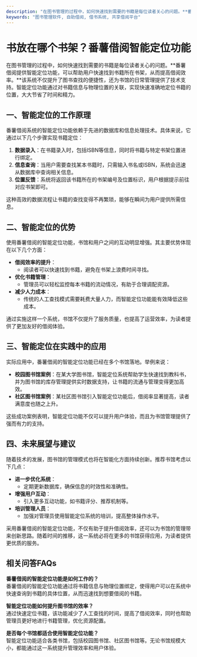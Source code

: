 ```yaml
---
description: "在图书管理的过程中，如何快速找到需要的书籍是每位读者关心的问题。**番薯借阅提供智能定位功能，可以帮助用户快速找到书籍所在书架，从而提高借阅效率。**该系统不仅提升了图书查找的便捷性，还为书馆的日常管理提供了技术支持。智能定位功能通过对书籍信息与物理位置的关联，实现快速准确地定位书籍的位置，大大节省了时间和精力。"
keywords: "图书管理软件, 自助借阅, 借书系统, 共享借阅平台"
---
```

# 书放在哪个书架？番薯借阅智能定位功能

在图书管理的过程中，如何快速找到需要的书籍是每位读者关心的问题。**番薯借阅提供智能定位功能，可以帮助用户快速找到书籍所在书架，从而提高借阅效率。**该系统不仅提升了图书查找的便捷性，还为书馆的日常管理提供了技术支持。智能定位功能通过对书籍信息与物理位置的关联，实现快速准确地定位书籍的位置，大大节省了时间和精力。

## 一、智能定位的工作原理

番薯借阅系统的智能定位功能依赖于先进的数据库和信息处理技术。具体来说，它通过以下几个步骤实现书籍定位：

1. **数据录入**：在书籍录入时，包括ISBN等信息，同时将书籍与特定书架位置进行绑定。
2. **信息查询**：当用户需要查找某本书籍时，只需输入书名或ISBN，系统会迅速从数据库中查询相关信息。
3. **位置反馈**：系统将返回该书籍所在的书架编号及位置标识，用户根据提示前往对应书架即可。

这种高效的数据流程让书籍的查找变得不再繁琐，能够在瞬间为用户提供所需信息。

## 二、智能定位的优势

使用番薯借阅的智能定位功能，书馆和用户之间的互动明显增强。其主要优势体现在以下几个方面：

- **借阅效率的提升**：
  - 阅读者可以快速找到书籍，避免在书架上浪费时间寻找。
- **优化书籍管理**：
  - 管理员可以轻松监控每本书籍的流动情况，有助于合理调配资源。
- **减少人力成本**：
  - 传统的人工查找模式需要耗费大量人力，而智能定位功能能有效降低这些成本。

通过实施这样一个系统，书馆不仅提升了服务质量，也提高了运营效率，为读者提供了更加友好的借阅体验。

## 三、智能定位在实践中的应用

实际应用中，番薯借阅的智能定位功能已经在多个书馆落地。举例来说：

- **校园图书馆案例**：在某大学图书馆，智能定位系统帮助学生快速找到教科书，并为图书馆的库存管理提供实时数据支持，让书籍的流通与管理变得更加高效。
- **社区图书馆案例**：某社区图书馆引入智能定位功能后，借阅率显著提高，读者满意度也随之上升。

这些成功案例表明，智能定位功能不仅可以提升用户体验，而且为书馆管理提供了强而有力的支持。

## 四、未来展望与建议

随着技术的发展，图书馆的管理模式也将在智能化方面持续创新。推荐书馆考虑以下几点：

- **进一步优化系统**：
  - 定期更新数据库，确保信息的时效性和准确性。
- **增强用户互动**：
  - 引入更多互动功能，如书籍评分、推荐机制等。
- **培训管理人员**：
  - 加强对管理员使用智能定位系统的培训，提高整体操作水平。

采用番薯借阅的智能定位功能，不仅有助于提升借阅效率，还可以为书馆的管理带来创新思路。随着时间的推移，这一系统必将在更多的书馆获得应用，为读者提供更优质的服务。

## 相关问答FAQs

**番薯借阅的智能定位功能是如何工作的？**  
番薯借阅的智能定位功能通过将书籍信息与物理位置绑定，使得用户可以在系统中快速查询到书籍的具体位置，从而迅速找到想要借阅的书籍。

**智能定位功能如何提升图书馆的效率？**  
通过快速定位书籍，该功能减少了人工查找的时间，提高了借阅效率，同时也帮助管理员更好地进行书籍管理，优化资源配置。

**是否每个书馆都适合使用智能定位功能？**  
智能定位功能适合各类书馆，包括校园图书馆、社区图书馆等。无论书馆规模大小，都能通过这一系统提升管理效率和用户体验。

